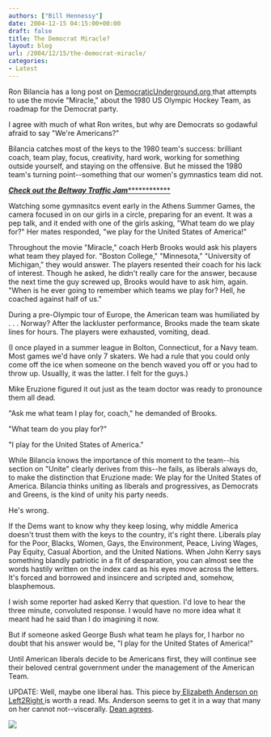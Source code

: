 ```yaml
---
authors: ["Bill Hennessy"]
date: 2004-12-15 04:15:00+00:00
draft: false
title: The Democrat Miracle?
layout: blog
url: /2004/12/15/the-democrat-miracle/
categories:
- Latest
---
```


Ron Bilancia has a long post on [DemocraticUnderground.org ](https://www.democraticunderground.com/articles/04/12/14_miracle.html)that attempts to use the movie "Miracle," about the 1980 US Olympic Hockey Team, as roadmap for the Democrat party.




I agree with much of what Ron writes, but why are Democrats so godawful afraid to say "We're Americans?"




Bilancia catches most of the keys to the 1980 team's success: brilliant coach, team play, focus, creativity, hard work, working for something outside yourself, and staying on the offensive. But he missed the 1980 team's turning point--something that our women's gymnastics team did not.




[*********Check out the Beltway Traffic Jam*********************](https://www.outsidethebeltway.com/archives/8458)




Watching some gymnasitcs event early in the Athens Summer Games, the camera focused in on our girls in a circle, preparing for an event. It was a pep talk, and it ended with one of the girls asking, "What team do we play for?" Her mates responded, "we play for the United States of America!"




Throughout the movie "Miracle," coach Herb Brooks would ask his players what team they played for. "Boston College," "Minnesota," "University of Michigan," they would answer. The players resented their coach for his lack of interest. Though he asked, he didn't really care for the answer, because the next time the guy screwed up, Brooks would have to ask him, again. "When is he ever going to remember which teams we play for? Hell, he coached against half of us."




During a pre-Olympic tour of Europe, the American team was humiliated by . . . Norway? After the lackluster performance, Brooks made the team skate lines for hours. The players were exhausted, vomiting, dead.




(I once played in a summer league in Bolton, Connecticut, for a Navy team. Most games we'd have only 7 skaters. We had a rule that you could only come off the ice when someone on the bench waved you off or you had to throw up. Usuallly, it was the latter. I felt for the guys.)




Mike Eruzione figured it out just as the team doctor was ready to pronounce them all dead.




"Ask me what team I play for, coach," he demanded of Brooks.




"What team do you play for?"




"I play for the United States of America."







While Bilancia knows the importance of this moment to the team--his section on "Unite" clearly derives from this--he fails, as liberals always do, to make the distinction that Eruzione made: We play for the United States of America. Bilancia thinks uniting as liberals and progressives, as Democrats and Greens, is the kind of unity his party needs.




He's wrong.




If the Dems want to know why they keep losing, why middle America doesn't trust them with the keys to the country, it's right there. Liberals play for the Poor, Blacks, Women, Gays, the Environment, Peace, Living Wages, Pay Equity, Casual Abortion, and the United Nations. When John Kerry says something blandly patriotic in a fit of desparation, you can almost see the words hastily written on the index card as his eyes move across the letters. It's forced and borrowed and insincere and scripted and, somehow, blasphemous.




I wish some reporter had asked Kerry that question. I'd love to hear the three minute, convoluted response. I would have no more idea what it meant had he said than I do imagining it now.




But if someone asked George Bush what team he plays for, I harbor no doubt that his answer would be, "I play for the United States of America!"




Until American liberals decide to be Americans first, they will continue see their beloved central government under the management of the American Team. 




UPDATE: Well, maybe one liberal has. This piece by[ Elizabeth Anderson on Left2Right ](https://left2right.typepad.com/main/2004/12/on_patriotism.html)is worth a read. Ms. Anderson seems to get it in a way that many on her cannot not--viscerally. [Dean agrees](https://www.deanesmay.com/posts/1102844706.shtml).

![](https://blog.billhennessy.com/aggbug.aspx?PostID=881)

